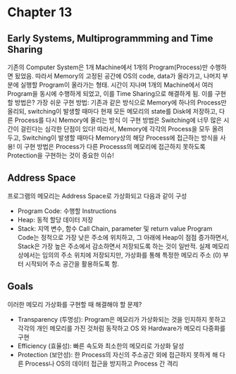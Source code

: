 # Chapter 13

## Early Systems, Multiprogrammming and Time Sharing

기존의 Computer System은 1개 Machine에서 1개의 Program(Process)만 수행하면 됬었음. 따라서 Memory의 고정된 공간에 OS의 code, data가 올라가고, 나머지 부분에 실행할 Program이 올라가는 형태.
시간이 지나며 1개의 Machine에서 여러 Program을 동시에 수행하게 되었고, 이를 Time Sharing으로 해결하게 됨. 이를 구현할 방법은?
가장 쉬운 구현 방법: 기존과 같은 방식으로 Memory에 하나의 Process만 올리되, switching이 발생할 때마다 현재 모든 메모리의 state를 Disk에 저장하고, 다른 Process를 다시 Memory에 올리는 방식
이 구현 방법은 Switching에 너무 많은 시간이 걸린다는 심각한 단점이 있다!
따라서, Memory에 각각의 Process을 모두 올려 두고, Switching이 발생할 때마다 Memory상의 해당 Process에 접근하는 방식을 사용!
이 구현 방법은 Process가 다른 Processs의 메모리에 접근하지 못하도록 Protection을 구현하는 것이 중요한 이슈!

## Address Space

프로그램의 메모리는 Address Space로 가상화되고 다음과 같이 구성

- Program Code: 수행할 Instructions
- Heap: 동적 할당 데이터 저장
- Stack: 지역 변수, 함수 Call Chain, parameter 및 return value
  Program Code는 정적으로 가장 낮은 주소에 위치하고, 그 아래에 Heap이 점점 증가하면서, Stack은 가장 높은 주소에서 감소하면서 저장되도록 하는 것이 일반적.
  실제 메모리 상에서는 임의의 주소 위치에 저장되지만, 가상화를 통해 특정한 메모리 주소 (0) 부터 시작되어 주소 공간을 활용하도록 함.

## Goals

이러한 메모리 가상화를 구현할 때 해결해야 할 문제?

- Transparency (투명성): Program은 메모리가 가상화되는 것을 인지하지 못하고 각각의 개인 메모리를 가진 것처럼 동작하고 OS 와 Hardware가 메모리 다중화를 구현
- Efficiency (효율성): 빠른 속도와 최소한의 메모리로 가상화 달성
- Protection (보안성): 한 Process의 자신의 주소공간 외에 접근하지 못하게 해 다른 Process나 OS의 데이터 접근을 방지하고 Process 간 격리
